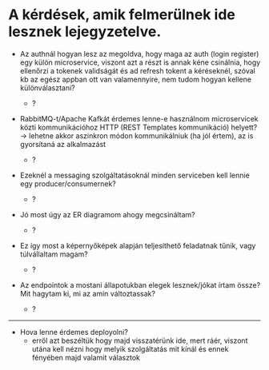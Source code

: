 # A kérdések, amik felmerülnek ide lesznek lejegyzetelve.

- Az authnál hogyan lesz az megoldva, hogy maga az auth (login register) egy külön microservice, viszont azt a részt is annak kéne csinálnia, hogy ellenőrzi a tokenek validságát és ad refresh tokent a kéréseknél, szóval kb az egész appban ott van valamennyire, nem tudom hogyan kellene különválasztani?
  - ?

- RabbitMQ-t/Apache Kafkát érdemes lenne-e használnom microservicek közti kommunikációhoz HTTP (REST Templates kommunikáció) helyett? -> lehetne akkor aszinkron módon kommunikálniuk (ha jól értem), az is gyorsítaná az alkalmazást
  - ?

- Ezeknél a messaging szolgáltatásoknál minden serviceben kell lennie egy producer/consumernek?
  - ?

- Jó most úgy az ER diagramom ahogy megcsináltam?
  - ?

- Ez így most a képernyőképek alapján teljesíthető feladatnak tűnik, vagy túlvállaltam magam?
  - ?

- Az endpointok a mostani állapotukban elegek lesznek/jókat írtam össze? Mit hagytam ki, mi az amin változtassak?
  - ?

---

- Hova lenne érdemes deployolni?
  - erről azt beszéltük hogy majd visszatérünk ide, mert ráér, viszont utána kell nézni hogy melyik szolgáltatás mit kínál és ennek fényében majd valamit választok

